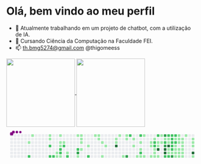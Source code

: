 # Olá, bem vindo ao meu perfil
- 🔭 Atualmente trabalhando em um projeto de chatbot, com a utilização de IA.
- 🌱 Cursando Ciência da Computação na Faculdade FEI.
- 📫 th.bmg5274@gmail.com @thigomeess 
<div>
  <a href="https://github.com/ThiagoBmg">
  <img height="180em"   align="center" src="https://github-readme-stats.vercel.app/api?username=ThiagoBmg&show_icons=true&theme=react&include_all_commits=true&count_private=true"/>
  <img height="180em"  align="center" src="https://github-readme-stats.vercel.app/api/top-langs/?username=ELLEN2121&layout=compact&langs_count=7&theme=react" />
<svg viewBox="-16 -32 880 192" width="880" height="192" xmlns="http://www.w3.org/2000/svg"><style>@keyframes c0{2.05%{fill:var(--c1)}2.07%,to{fill:var(--ce)}}@keyframes c1{72.15%{fill:var(--c2)}72.17%,to{fill:var(--ce)}}@keyframes c2{1.43%{fill:var(--c1)}1.45%,to{fill:var(--ce)}}@keyframes c3{3.7%{fill:var(--c1)}3.72%,to{fill:var(--ce)}}@keyframes c4{3.5%{fill:var(--c1)}3.52%,to{fill:var(--ce)}}@keyframes c5{70.3%{fill:var(--c2)}70.32%,to{fill:var(--ce)}}@keyframes c6{69.68%{fill:var(--c2)}69.7%,to{fill:var(--ce)}}@keyframes c7{69.47%{fill:var(--c2)}69.49%,to{fill:var(--ce)}}@keyframes c8{6.79%{fill:var(--c1)}6.81%,to{fill:var(--ce)}}@keyframes c9{6.59%{fill:var(--c1)}6.61%,to{fill:var(--ce)}}@keyframes ca{4.32%{fill:var(--c1)}4.34%,to{fill:var(--ce)}}@keyframes cb{4.73%{fill:var(--c1)}4.75%,to{fill:var(--ce)}}@keyframes cc{7.41%{fill:var(--c1)}7.43%,to{fill:var(--ce)}}@keyframes cd{67.83%{fill:var(--c2)}67.85%,to{fill:var(--ce)}}@keyframes ce{68.03%{fill:var(--c2)}68.05%,to{fill:var(--ce)}}@keyframes cf{6.38%{fill:var(--c1)}6.4%,to{fill:var(--ce)}}@keyframes cg{4.94%{fill:var(--c1)}4.96%,to{fill:var(--ce)}}@keyframes ch{67.41%{fill:var(--c2)}67.43%,to{fill:var(--ce)}}@keyframes ci{5.76%{fill:var(--c1)}5.78%,to{fill:var(--ce)}}@keyframes cj{68.65%{fill:var(--c2)}68.67%,to{fill:var(--ce)}}@keyframes ck{9.47%{fill:var(--c1)}9.49%,to{fill:var(--ce)}}@keyframes cl{66.38%{fill:var(--c2)}66.4%,to{fill:var(--ce)}}@keyframes cm{75.25%{fill:var(--c3)}75.27%,to{fill:var(--ce)}}@keyframes cn{42.05%{fill:var(--c1)}42.07%,to{fill:var(--ce)}}@keyframes co{9.27%{fill:var(--c1)}9.29%,to{fill:var(--ce)}}@keyframes cp{9.06%{fill:var(--c1)}9.08%,to{fill:var(--ce)}}@keyframes cq{8.86%{fill:var(--c1)}8.88%,to{fill:var(--ce)}}@keyframes cr{10.51%{fill:var(--c1)}10.53%,to{fill:var(--ce)}}@keyframes cs{11.12%{fill:var(--c1)}11.14%,to{fill:var(--ce)}}@keyframes ct{65.35%{fill:var(--c2)}65.37%,to{fill:var(--ce)}}@keyframes cu{13.39%{fill:var(--c1)}13.41%,to{fill:var(--ce)}}@keyframes cv{13.19%{fill:var(--c1)}13.21%,to{fill:var(--ce)}}@keyframes cw{12.98%{fill:var(--c1)}13%,to{fill:var(--ce)}}@keyframes cx{12.57%{fill:var(--c1)}12.59%,to{fill:var(--ce)}}@keyframes cy{40.2%{fill:var(--c1)}40.22%,to{fill:var(--ce)}}@keyframes cz{12.15%{fill:var(--c1)}12.17%,to{fill:var(--ce)}}@keyframes c10{14.84%{fill:var(--c1)}14.86%,to{fill:var(--ce)}}@keyframes c11{15.04%{fill:var(--c1)}15.06%,to{fill:var(--ce)}}@keyframes c12{92.77%{fill:var(--c4)}92.79%,to{fill:var(--ce)}}@keyframes c13{15.66%{fill:var(--c1)}15.68%,to{fill:var(--ce)}}@keyframes c14{38.96%{fill:var(--c1)}38.98%,to{fill:var(--ce)}}@keyframes c15{16.07%{fill:var(--c1)}16.09%,to{fill:var(--ce)}}@keyframes c16{16.28%{fill:var(--c1)}16.3%,to{fill:var(--ce)}}@keyframes c17{78.34%{fill:var(--c3)}78.36%,to{fill:var(--ce)}}@keyframes c18{60.4%{fill:var(--c2)}60.42%,to{fill:var(--ce)}}@keyframes c19{16.69%{fill:var(--c1)}16.71%,to{fill:var(--ce)}}@keyframes c1a{17.1%{fill:var(--c1)}17.12%,to{fill:var(--ce)}}@keyframes c1b{21.23%{fill:var(--c1)}21.25%,to{fill:var(--ce)}}@keyframes c1c{59.78%{fill:var(--c2)}59.8%,to{fill:var(--ce)}}@keyframes c1d{17.72%{fill:var(--c1)}17.74%,to{fill:var(--ce)}}@keyframes c1e{21.85%{fill:var(--c1)}21.87%,to{fill:var(--ce)}}@keyframes c1f{62.05%{fill:var(--c2)}62.07%,to{fill:var(--ce)}}@keyframes c1g{21.02%{fill:var(--c1)}21.04%,to{fill:var(--ce)}}@keyframes c1h{22.88%{fill:var(--c1)}22.9%,to{fill:var(--ce)}}@keyframes c1i{20.81%{fill:var(--c1)}20.83%,to{fill:var(--ce)}}@keyframes c1j{18.34%{fill:var(--c1)}18.36%,to{fill:var(--ce)}}@keyframes c1k{18.55%{fill:var(--c1)}18.57%,to{fill:var(--ce)}}@keyframes c1l{20.4%{fill:var(--c1)}20.42%,to{fill:var(--ce)}}@keyframes c1m{23.7%{fill:var(--c1)}23.72%,to{fill:var(--ce)}}@keyframes c1n{58.13%{fill:var(--c2)}58.15%,to{fill:var(--ce)}}@keyframes c1o{57.93%{fill:var(--c2)}57.95%,to{fill:var(--ce)}}@keyframes c1p{18.96%{fill:var(--c1)}18.98%,to{fill:var(--ce)}}@keyframes c1q{19.17%{fill:var(--c1)}19.19%,to{fill:var(--ce)}}@keyframes c1r{19.37%{fill:var(--c1)}19.39%,to{fill:var(--ce)}}@keyframes c1s{58.75%{fill:var(--c2)}58.77%,to{fill:var(--ce)}}@keyframes c1t{35.25%{fill:var(--c1)}35.27%,to{fill:var(--ce)}}@keyframes c1u{35.45%{fill:var(--c1)}35.47%,to{fill:var(--ce)}}@keyframes c1v{85.56%{fill:var(--c4)}85.58%,to{fill:var(--ce)}}@keyframes c1w{19.58%{fill:var(--c1)}19.6%,to{fill:var(--ce)}}@keyframes c1x{24.32%{fill:var(--c1)}24.34%,to{fill:var(--ce)}}@keyframes c1y{35.04%{fill:var(--c1)}35.06%,to{fill:var(--ce)}}@keyframes c1z{83.5%{fill:var(--c3)}83.52%,to{fill:var(--ce)}}@keyframes c20{48.65%{fill:var(--c1)}48.67%,to{fill:var(--ce)}}@keyframes c21{49.27%{fill:var(--c2)}49.29%,to{fill:var(--ce)}}@keyframes c22{82.46%{fill:var(--c3)}82.48%,to{fill:var(--ce)}}@keyframes c23{84.73%{fill:var(--c4)}84.75%,to{fill:var(--ce)}}@keyframes c24{84.94%{fill:var(--c4)}84.96%,to{fill:var(--ce)}}@keyframes c25{56.69%{fill:var(--c2)}56.71%,to{fill:var(--ce)}}@keyframes c26{54.42%{fill:var(--c2)}54.44%,to{fill:var(--ce)}}@keyframes c27{48.86%{fill:var(--c1)}48.88%,to{fill:var(--ce)}}@keyframes c28{49.06%{fill:var(--c1)}49.08%,to{fill:var(--ce)}}@keyframes c29{84.32%{fill:var(--c4)}84.34%,to{fill:var(--ce)}}@keyframes c2a{52.36%{fill:var(--c1)}52.38%,to{fill:var(--ce)}}@keyframes c2b{52.15%{fill:var(--c1)}52.17%,to{fill:var(--ce)}}@keyframes c2c{56.48%{fill:var(--c2)}56.5%,to{fill:var(--ce)}}@keyframes c2d{54.22%{fill:var(--c2)}54.24%,to{fill:var(--ce)}}@keyframes c2e{54.84%{fill:var(--c2)}54.86%,to{fill:var(--ce)}}@keyframes c2f{55.04%{fill:var(--c2)}55.06%,to{fill:var(--ce)}}@keyframes c2g{55.66%{fill:var(--c2)}55.68%,to{fill:var(--ce)}}@keyframes c2h{52.57%{fill:var(--c2)}52.59%,to{fill:var(--ce)}}@keyframes c2i{51.95%{fill:var(--c1)}51.97%,to{fill:var(--ce)}}@keyframes c2j{81.02%{fill:var(--c3)}81.04%,to{fill:var(--ce)}}@keyframes c2k{54.01%{fill:var(--c2)}54.03%,to{fill:var(--ce)}}@keyframes c2l{53.8%{fill:var(--c1)}53.82%,to{fill:var(--ce)}}@keyframes c2m{55.25%{fill:var(--c2)}55.27%,to{fill:var(--ce)}}@keyframes c2n{27.83%{fill:var(--c1)}27.85%,to{fill:var(--ce)}}@keyframes c2o{27.62%{fill:var(--c1)}27.64%,to{fill:var(--ce)}}@keyframes c2p{29.47%{fill:var(--c1)}29.49%,to{fill:var(--ce)}}@keyframes c2q{29.27%{fill:var(--c1)}29.29%,to{fill:var(--ce)}}@keyframes c2r{25.76%{fill:var(--c1)}25.78%,to{fill:var(--ce)}}@keyframes c2s{25.97%{fill:var(--c1)}25.99%,to{fill:var(--ce)}}@keyframes c2t{26.59%{fill:var(--c1)}26.61%,to{fill:var(--ce)}}@keyframes c2u{27.41%{fill:var(--c1)}27.43%,to{fill:var(--ce)}}@keyframes c2v{28.44%{fill:var(--c1)}28.46%,to{fill:var(--ce)}}@keyframes c2w{29.06%{fill:var(--c1)}29.08%,to{fill:var(--ce)}}@keyframes c2x{26.18%{fill:var(--c1)}26.2%,to{fill:var(--ce)}}@keyframes c2y{26.38%{fill:var(--c1)}26.4%,to{fill:var(--ce)}}@keyframes c2z{27%{fill:var(--c1)}27.02%,to{fill:var(--ce)}}@keyframes c30{27.21%{fill:var(--c1)}27.23%,to{fill:var(--ce)}}@keyframes c31{28.65%{fill:var(--c1)}28.67%,to{fill:var(--ce)}}@keyframes c32{28.86%{fill:var(--c1)}28.88%,to{fill:var(--ce)}}@keyframes c33{32.77%{fill:var(--c1)}32.79%,to{fill:var(--ce)}}@keyframes c34{32.15%{fill:var(--c1)}32.17%,to{fill:var(--ce)}}@keyframes c35{31.95%{fill:var(--c1)}31.97%,to{fill:var(--ce)}}@keyframes c36{31.74%{fill:var(--c1)}31.76%,to{fill:var(--ce)}}@keyframes c37{87.83%{fill:var(--c4)}87.85%,to{fill:var(--ce)}}@keyframes c38{30.71%{fill:var(--c1)}30.73%,to{fill:var(--ce)}}@keyframes u0{1.43%{transform:scale(0,1)}1.45%,2.05%{transform:scale(.01,1)}2.07%,3.5%{transform:scale(.03,1)}3.52%,3.7%{transform:scale(.04,1)}3.72%,4.32%{transform:scale(.05,1)}4.34%,4.73%{transform:scale(.07,1)}4.75%,4.94%{transform:scale(.08,1)}4.96%,5.76%{transform:scale(.09,1)}5.78%,6.38%{transform:scale(.11,1)}6.4%,6.59%{transform:scale(.12,1)}6.61%,6.79%{transform:scale(.13,1)}6.81%,7.41%{transform:scale(.15,1)}7.43%,8.86%{transform:scale(.16,1)}8.88%,9.06%{transform:scale(.17,1)}9.08%,9.27%{transform:scale(.19,1)}9.29%,9.47%{transform:scale(.2,1)}10.51%,9.49%{transform:scale(.21,1)}10.53%,11.12%{transform:scale(.23,1)}11.14%,12.15%{transform:scale(.24,1)}12.17%,12.57%{transform:scale(.25,1)}12.59%,12.98%{transform:scale(.27,1)}13%,13.19%{transform:scale(.28,1)}13.21%,13.39%{transform:scale(.29,1)}13.41%,14.84%{transform:scale(.31,1)}14.86%,15.04%{transform:scale(.32,1)}15.06%,15.66%{transform:scale(.33,1)}15.68%,16.07%{transform:scale(.35,1)}16.09%,16.28%{transform:scale(.36,1)}16.3%,16.69%{transform:scale(.37,1)}16.71%,17.1%{transform:scale(.39,1)}17.12%,17.72%{transform:scale(.4,1)}17.74%,18.34%{transform:scale(.41,1)}18.36%,18.55%{transform:scale(.43,1)}18.57%,18.96%{transform:scale(.44,1)}18.98%,19.17%{transform:scale(.45,1)}19.19%,19.37%{transform:scale(.47,1)}19.39%,19.58%{transform:scale(.48,1)}19.6%,20.4%{transform:scale(.49,1)}20.42%,20.81%{transform:scale(.51,1)}20.83%,21.02%{transform:scale(.52,1)}21.04%,21.23%{transform:scale(.53,1)}21.25%,21.85%{transform:scale(.55,1)}21.87%,22.88%{transform:scale(.56,1)}22.9%,23.7%{transform:scale(.57,1)}23.72%,24.32%{transform:scale(.59,1)}24.34%,25.76%{transform:scale(.6,1)}25.78%,25.97%{transform:scale(.61,1)}25.99%,26.18%{transform:scale(.63,1)}26.2%,26.38%{transform:scale(.64,1)}26.4%,26.59%{transform:scale(.65,1)}26.61%,27%{transform:scale(.67,1)}27.02%,27.21%{transform:scale(.68,1)}27.23%,27.41%{transform:scale(.69,1)}27.43%,27.62%{transform:scale(.71,1)}27.64%,27.83%{transform:scale(.72,1)}27.85%,28.44%{transform:scale(.73,1)}28.46%,28.65%{transform:scale(.75,1)}28.67%,28.86%{transform:scale(.76,1)}28.88%,29.06%{transform:scale(.77,1)}29.08%,29.27%{transform:scale(.79,1)}29.29%,29.47%{transform:scale(.8,1)}29.49%,30.71%{transform:scale(.81,1)}30.73%,31.74%{transform:scale(.83,1)}31.76%,31.95%{transform:scale(.84,1)}31.97%,32.15%{transform:scale(.85,1)}32.17%,32.77%{transform:scale(.87,1)}32.79%,35.04%{transform:scale(.88,1)}35.06%,35.25%{transform:scale(.89,1)}35.27%,35.45%{transform:scale(.91,1)}35.47%,38.96%{transform:scale(.92,1)}38.98%,40.2%{transform:scale(.93,1)}40.22%,42.05%{transform:scale(.95,1)}42.07%,48.65%{transform:scale(.96,1)}48.67%,48.86%{transform:scale(.97,1)}48.88%,49.06%{transform:scale(.99,1)}49.08%,to{transform:scale(1,1)}}@keyframes u1{49.27%{transform:scale(0,1)}49.29%,to{transform:scale(1,1)}}@keyframes u2{51.95%{transform:scale(0,1)}51.97%,52.15%{transform:scale(.33,1)}52.17%,52.36%{transform:scale(.67,1)}52.38%,to{transform:scale(1,1)}}@keyframes u3{52.57%{transform:scale(0,1)}52.59%,to{transform:scale(1,1)}}@keyframes u4{53.8%{transform:scale(0,1)}53.82%,to{transform:scale(1,1)}}@keyframes u5{54.01%{transform:scale(0,1)}54.03%,54.22%{transform:scale(.04,1)}54.24%,54.42%{transform:scale(.08,1)}54.44%,54.84%{transform:scale(.12,1)}54.86%,55.04%{transform:scale(.16,1)}55.06%,55.25%{transform:scale(.2,1)}55.27%,55.66%{transform:scale(.24,1)}55.68%,56.48%{transform:scale(.28,1)}56.5%,56.69%{transform:scale(.32,1)}56.71%,57.93%{transform:scale(.36,1)}57.95%,58.13%{transform:scale(.4,1)}58.15%,58.75%{transform:scale(.44,1)}58.77%,59.78%{transform:scale(.48,1)}59.8%,60.4%{transform:scale(.52,1)}60.42%,62.05%{transform:scale(.56,1)}62.07%,65.35%{transform:scale(.6,1)}65.37%,66.38%{transform:scale(.64,1)}66.4%,67.41%{transform:scale(.68,1)}67.43%,67.83%{transform:scale(.72,1)}67.85%,68.03%{transform:scale(.76,1)}68.05%,68.65%{transform:scale(.8,1)}68.67%,69.47%{transform:scale(.84,1)}69.49%,69.68%{transform:scale(.88,1)}69.7%,70.3%{transform:scale(.92,1)}70.32%,72.15%{transform:scale(.96,1)}72.17%,to{transform:scale(1,1)}}@keyframes u6{75.25%{transform:scale(0,1)}75.27%,78.34%{transform:scale(.2,1)}78.36%,81.02%{transform:scale(.4,1)}81.04%,82.46%{transform:scale(.6,1)}82.48%,83.5%{transform:scale(.8,1)}83.52%,to{transform:scale(1,1)}}@keyframes u7{84.32%{transform:scale(0,1)}84.34%,84.73%{transform:scale(.17,1)}84.75%,84.94%{transform:scale(.33,1)}84.96%,85.56%{transform:scale(.5,1)}85.58%,87.83%{transform:scale(.67,1)}87.85%,92.77%{transform:scale(.83,1)}92.79%,to{transform:scale(1,1)}}@keyframes s0{0%,99.79%{transform:translate(0,-16px)}.21%{transform:translate(0,0)}1.44%{transform:translate(96px,0)}1.65%{transform:translate(96px,16px)}1.86%{transform:translate(80px,16px)}2.06%{transform:translate(80px,32px)}3.3%{transform:translate(176px,32px)}3.71%{transform:translate(176px,0)}4.33%{transform:translate(224px,0)}4.74%,7.63%{transform:translate(224px,32px)}5.15%{transform:translate(256px,32px)}5.77%,68.45%{transform:translate(256px,80px)}5.98%{transform:translate(240px,80px)}6.19%{transform:translate(240px,96px)}6.6%{transform:translate(208px,96px)}7.22%{transform:translate(208px,48px)}67.63%,7.42%{transform:translate(224px,48px)}8.87%{transform:translate(320px,32px)}9.28%{transform:translate(320px,0)}9.48%{transform:translate(304px,0)}9.69%{transform:translate(304px,16px)}43.71%,9.9%{transform:translate(320px,16px)}10.52%{transform:translate(320px,64px)}10.93%{transform:translate(352px,64px)}11.13%{transform:translate(352px,48px)}12.16%{transform:translate(432px,48px)}12.37%{transform:translate(432px,32px)}12.58%{transform:translate(416px,32px)}12.78%{transform:translate(416px,16px)}12.99%{transform:translate(400px,16px)}13.2%{transform:translate(400px,0)}13.4%{transform:translate(384px,0)}13.61%{transform:translate(384px,16px)}14.85%{transform:translate(480px,16px)}15.05%{transform:translate(480px,32px)}15.26%{transform:translate(496px,32px)}15.67%{transform:translate(496px,0)}16.08%{transform:translate(528px,0)}16.29%{transform:translate(528px,16px)}16.7%{transform:translate(560px,16px)}17.11%{transform:translate(560px,48px)}17.53%{transform:translate(592px,48px)}17.73%{transform:translate(592px,32px)}18.35%{transform:translate(640px,32px)}18.76%{transform:translate(640px,64px)}18.97%,36.7%{transform:translate(656px,64px)}19.38%{transform:translate(656px,96px)}19.59%{transform:translate(672px,96px)}19.79%,85.77%{transform:translate(672px,80px)}20.21%{transform:translate(640px,80px)}20.41%{transform:translate(640px,96px)}21.24%{transform:translate(576px,96px)}21.65%{transform:translate(576px,64px)}22.06%{transform:translate(608px,64px)}22.89%{transform:translate(608px,0)}23.51%{transform:translate(656px,0)}23.71%{transform:translate(656px,16px)}24.12%{transform:translate(688px,16px)}24.54%,34.43%{transform:translate(688px,-16px)}25.57%{transform:translate(768px,-16px)}25.98%,53.61%{transform:translate(768px,16px)}26.19%{transform:translate(784px,16px)}26.39%{transform:translate(784px,32px)}26.6%{transform:translate(768px,32px)}26.8%,28.04%,53.2%{transform:translate(768px,48px)}27.01%{transform:translate(784px,48px)}27.22%{transform:translate(784px,64px)}27.63%,52.78%{transform:translate(752px,64px)}27.84%,52.99%,55.46%{transform:translate(752px,48px)}28.45%{transform:translate(768px,80px)}28.66%{transform:translate(784px,80px)}28.87%{transform:translate(784px,96px)}29.28%{transform:translate(752px,96px)}29.48%,51.75%{transform:translate(752px,80px)}30.31%{transform:translate(816px,80px)}30.52%{transform:translate(816px,96px)}30.93%{transform:translate(848px,96px)}31.55%{transform:translate(848px,48px)}31.75%,88.25%{transform:translate(832px,48px)}32.37%{transform:translate(832px,0)}32.78%{transform:translate(800px,0)}32.99%{transform:translate(800px,-16px)}35.05%,49.48%,82.89%{transform:translate(688px,32px)}35.26%,58.35%{transform:translate(672px,32px)}35.46%{transform:translate(672px,48px)}35.67%,57.53%,82.68%{transform:translate(688px,48px)}36.08%,85.15%{transform:translate(688px,80px)}36.49%{transform:translate(656px,80px)}38.56%{transform:translate(512px,64px)}38.97%{transform:translate(512px,96px)}40.21%{transform:translate(416px,96px)}40.41%{transform:translate(416px,80px)}41.65%{transform:translate(320px,80px)}41.86%{transform:translate(320px,96px)}42.06%,75.05%{transform:translate(304px,96px)}42.27%{transform:translate(304px,112px)}42.47%{transform:translate(320px,112px)}48.87%,54.64%{transform:translate(720px,16px)}49.07%{transform:translate(720px,32px)}50.52%{transform:translate(688px,112px)}51.34%{transform:translate(752px,112px)}52.16%{transform:translate(720px,80px)}52.37%,56.08%{transform:translate(720px,64px)}53.81%{transform:translate(752px,16px)}54.02%{transform:translate(752px,0)}54.43%,83.71%{transform:translate(720px,0)}54.85%{transform:translate(736px,16px)}55.05%,81.86%{transform:translate(736px,32px)}55.26%{transform:translate(752px,32px)}55.67%{transform:translate(736px,48px)}55.88%{transform:translate(736px,64px)}56.49%{transform:translate(720px,96px)}56.91%{transform:translate(688px,96px)}57.94%{transform:translate(656px,48px)}58.14%{transform:translate(656px,32px)}58.76%{transform:translate(672px,0)}60.41%{transform:translate(544px,0)}60.62%{transform:translate(544px,16px)}61.24%{transform:translate(592px,16px)}62.06%{transform:translate(592px,80px)}65.15%{transform:translate(352px,80px)}65.36%{transform:translate(352px,96px)}65.57%{transform:translate(336px,96px)}65.98%{transform:translate(336px,64px)}66.39%{transform:translate(304px,64px)}66.6%{transform:translate(304px,48px)}68.04%{transform:translate(224px,80px)}68.66%{transform:translate(256px,96px)}69.69%{transform:translate(176px,96px)}70.31%{transform:translate(176px,48px)}71.55%{transform:translate(80px,48px)}72.16%{transform:translate(80px,96px)}75.26%{transform:translate(304px,80px)}78.14%{transform:translate(528px,80px)}78.35%{transform:translate(528px,96px)}81.03%{transform:translate(736px,96px)}82.27%,83.09%{transform:translate(704px,32px)}82.47%,84.54%{transform:translate(704px,48px)}83.51%{transform:translate(704px,0)}84.33%{transform:translate(720px,48px)}84.95%{transform:translate(704px,80px)}85.36%{transform:translate(688px,64px)}85.57%{transform:translate(672px,64px)}87.84%{transform:translate(832px,80px)}98.14%{transform:translate(64px,48px)}98.76%{transform:translate(64px,0)}98.97%{transform:translate(48px,0)}99.18%{transform:translate(48px,-16px)}}@keyframes s1{0%,99.79%{transform:translate(16px,-16px)}.21%{transform:translate(0,-16px)}.41%{transform:translate(0,0)}1.65%{transform:translate(96px,0)}1.86%{transform:translate(96px,16px)}2.06%{transform:translate(80px,16px)}2.27%{transform:translate(80px,32px)}3.51%{transform:translate(176px,32px)}3.92%{transform:translate(176px,0)}4.54%{transform:translate(224px,0)}4.95%,7.84%{transform:translate(224px,32px)}5.36%{transform:translate(256px,32px)}5.98%,68.66%{transform:translate(256px,80px)}6.19%{transform:translate(240px,80px)}6.39%{transform:translate(240px,96px)}6.8%{transform:translate(208px,96px)}7.42%{transform:translate(208px,48px)}67.84%,7.63%{transform:translate(224px,48px)}9.07%{transform:translate(320px,32px)}9.48%{transform:translate(320px,0)}9.69%{transform:translate(304px,0)}9.9%{transform:translate(304px,16px)}10.1%,43.92%{transform:translate(320px,16px)}10.72%{transform:translate(320px,64px)}11.13%{transform:translate(352px,64px)}11.34%{transform:translate(352px,48px)}12.37%{transform:translate(432px,48px)}12.58%{transform:translate(432px,32px)}12.78%{transform:translate(416px,32px)}12.99%{transform:translate(416px,16px)}13.2%{transform:translate(400px,16px)}13.4%{transform:translate(400px,0)}13.61%{transform:translate(384px,0)}13.81%{transform:translate(384px,16px)}15.05%{transform:translate(480px,16px)}15.26%{transform:translate(480px,32px)}15.46%{transform:translate(496px,32px)}15.88%{transform:translate(496px,0)}16.29%{transform:translate(528px,0)}16.49%{transform:translate(528px,16px)}16.91%{transform:translate(560px,16px)}17.32%{transform:translate(560px,48px)}17.73%{transform:translate(592px,48px)}17.94%{transform:translate(592px,32px)}18.56%{transform:translate(640px,32px)}18.97%{transform:translate(640px,64px)}19.18%,36.91%{transform:translate(656px,64px)}19.59%{transform:translate(656px,96px)}19.79%{transform:translate(672px,96px)}20%,85.98%{transform:translate(672px,80px)}20.41%{transform:translate(640px,80px)}20.62%{transform:translate(640px,96px)}21.44%{transform:translate(576px,96px)}21.86%{transform:translate(576px,64px)}22.27%{transform:translate(608px,64px)}23.09%{transform:translate(608px,0)}23.71%{transform:translate(656px,0)}23.92%{transform:translate(656px,16px)}24.33%{transform:translate(688px,16px)}24.74%,34.64%{transform:translate(688px,-16px)}25.77%{transform:translate(768px,-16px)}26.19%,53.81%{transform:translate(768px,16px)}26.39%{transform:translate(784px,16px)}26.6%{transform:translate(784px,32px)}26.8%{transform:translate(768px,32px)}27.01%,28.25%,53.4%{transform:translate(768px,48px)}27.22%{transform:translate(784px,48px)}27.42%{transform:translate(784px,64px)}27.84%,52.99%{transform:translate(752px,64px)}28.04%,53.2%,55.67%{transform:translate(752px,48px)}28.66%{transform:translate(768px,80px)}28.87%{transform:translate(784px,80px)}29.07%{transform:translate(784px,96px)}29.48%{transform:translate(752px,96px)}29.69%,51.96%{transform:translate(752px,80px)}30.52%{transform:translate(816px,80px)}30.72%{transform:translate(816px,96px)}31.13%{transform:translate(848px,96px)}31.75%{transform:translate(848px,48px)}31.96%,88.45%{transform:translate(832px,48px)}32.58%{transform:translate(832px,0)}32.99%{transform:translate(800px,0)}33.2%{transform:translate(800px,-16px)}35.26%,49.69%,83.09%{transform:translate(688px,32px)}35.46%,58.56%{transform:translate(672px,32px)}35.67%{transform:translate(672px,48px)}35.88%,57.73%,82.89%{transform:translate(688px,48px)}36.29%,85.36%{transform:translate(688px,80px)}36.7%{transform:translate(656px,80px)}38.76%{transform:translate(512px,64px)}39.18%{transform:translate(512px,96px)}40.41%{transform:translate(416px,96px)}40.62%{transform:translate(416px,80px)}41.86%{transform:translate(320px,80px)}42.06%{transform:translate(320px,96px)}42.27%,75.26%{transform:translate(304px,96px)}42.47%{transform:translate(304px,112px)}42.68%{transform:translate(320px,112px)}49.07%,54.85%{transform:translate(720px,16px)}49.28%{transform:translate(720px,32px)}50.72%{transform:translate(688px,112px)}51.55%{transform:translate(752px,112px)}52.37%{transform:translate(720px,80px)}52.58%,56.29%{transform:translate(720px,64px)}54.02%{transform:translate(752px,16px)}54.23%{transform:translate(752px,0)}54.64%,83.92%{transform:translate(720px,0)}55.05%{transform:translate(736px,16px)}55.26%,82.06%{transform:translate(736px,32px)}55.46%{transform:translate(752px,32px)}55.88%{transform:translate(736px,48px)}56.08%{transform:translate(736px,64px)}56.7%{transform:translate(720px,96px)}57.11%{transform:translate(688px,96px)}58.14%{transform:translate(656px,48px)}58.35%{transform:translate(656px,32px)}58.97%{transform:translate(672px,0)}60.62%{transform:translate(544px,0)}60.82%{transform:translate(544px,16px)}61.44%{transform:translate(592px,16px)}62.27%{transform:translate(592px,80px)}65.36%{transform:translate(352px,80px)}65.57%{transform:translate(352px,96px)}65.77%{transform:translate(336px,96px)}66.19%{transform:translate(336px,64px)}66.6%{transform:translate(304px,64px)}66.8%{transform:translate(304px,48px)}68.25%{transform:translate(224px,80px)}68.87%{transform:translate(256px,96px)}69.9%{transform:translate(176px,96px)}70.52%{transform:translate(176px,48px)}71.75%{transform:translate(80px,48px)}72.37%{transform:translate(80px,96px)}75.46%{transform:translate(304px,80px)}78.35%{transform:translate(528px,80px)}78.56%{transform:translate(528px,96px)}81.24%{transform:translate(736px,96px)}82.47%,83.3%{transform:translate(704px,32px)}82.68%,84.74%{transform:translate(704px,48px)}83.71%{transform:translate(704px,0)}84.54%{transform:translate(720px,48px)}85.15%{transform:translate(704px,80px)}85.57%{transform:translate(688px,64px)}85.77%{transform:translate(672px,64px)}88.04%{transform:translate(832px,80px)}98.35%{transform:translate(64px,48px)}98.97%{transform:translate(64px,0)}99.18%{transform:translate(48px,0)}99.38%{transform:translate(48px,-16px)}}@keyframes s2{0%,99.79%{transform:translate(32px,-16px)}.41%{transform:translate(0,-16px)}.62%{transform:translate(0,0)}1.86%{transform:translate(96px,0)}2.06%{transform:translate(96px,16px)}2.27%{transform:translate(80px,16px)}2.47%{transform:translate(80px,32px)}3.71%{transform:translate(176px,32px)}4.12%{transform:translate(176px,0)}4.74%{transform:translate(224px,0)}5.15%,8.04%{transform:translate(224px,32px)}5.57%{transform:translate(256px,32px)}6.19%,68.87%{transform:translate(256px,80px)}6.39%{transform:translate(240px,80px)}6.6%{transform:translate(240px,96px)}7.01%{transform:translate(208px,96px)}7.63%{transform:translate(208px,48px)}68.04%,7.84%{transform:translate(224px,48px)}9.28%{transform:translate(320px,32px)}9.69%{transform:translate(320px,0)}9.9%{transform:translate(304px,0)}10.1%{transform:translate(304px,16px)}10.31%,44.12%{transform:translate(320px,16px)}10.93%{transform:translate(320px,64px)}11.34%{transform:translate(352px,64px)}11.55%{transform:translate(352px,48px)}12.58%{transform:translate(432px,48px)}12.78%{transform:translate(432px,32px)}12.99%{transform:translate(416px,32px)}13.2%{transform:translate(416px,16px)}13.4%{transform:translate(400px,16px)}13.61%{transform:translate(400px,0)}13.81%{transform:translate(384px,0)}14.02%{transform:translate(384px,16px)}15.26%{transform:translate(480px,16px)}15.46%{transform:translate(480px,32px)}15.67%{transform:translate(496px,32px)}16.08%{transform:translate(496px,0)}16.49%{transform:translate(528px,0)}16.7%{transform:translate(528px,16px)}17.11%{transform:translate(560px,16px)}17.53%{transform:translate(560px,48px)}17.94%{transform:translate(592px,48px)}18.14%{transform:translate(592px,32px)}18.76%{transform:translate(640px,32px)}19.18%{transform:translate(640px,64px)}19.38%,37.11%{transform:translate(656px,64px)}19.79%{transform:translate(656px,96px)}20%{transform:translate(672px,96px)}20.21%,86.19%{transform:translate(672px,80px)}20.62%{transform:translate(640px,80px)}20.82%{transform:translate(640px,96px)}21.65%{transform:translate(576px,96px)}22.06%{transform:translate(576px,64px)}22.47%{transform:translate(608px,64px)}23.3%{transform:translate(608px,0)}23.92%{transform:translate(656px,0)}24.12%{transform:translate(656px,16px)}24.54%{transform:translate(688px,16px)}24.95%,34.85%{transform:translate(688px,-16px)}25.98%{transform:translate(768px,-16px)}26.39%,54.02%{transform:translate(768px,16px)}26.6%{transform:translate(784px,16px)}26.8%{transform:translate(784px,32px)}27.01%{transform:translate(768px,32px)}27.22%,28.45%,53.61%{transform:translate(768px,48px)}27.42%{transform:translate(784px,48px)}27.63%{transform:translate(784px,64px)}28.04%,53.2%{transform:translate(752px,64px)}28.25%,53.4%,55.88%{transform:translate(752px,48px)}28.87%{transform:translate(768px,80px)}29.07%{transform:translate(784px,80px)}29.28%{transform:translate(784px,96px)}29.69%{transform:translate(752px,96px)}29.9%,52.16%{transform:translate(752px,80px)}30.72%{transform:translate(816px,80px)}30.93%{transform:translate(816px,96px)}31.34%{transform:translate(848px,96px)}31.96%{transform:translate(848px,48px)}32.16%,88.66%{transform:translate(832px,48px)}32.78%{transform:translate(832px,0)}33.2%{transform:translate(800px,0)}33.4%{transform:translate(800px,-16px)}35.46%,49.9%,83.3%{transform:translate(688px,32px)}35.67%,58.76%{transform:translate(672px,32px)}35.88%{transform:translate(672px,48px)}36.08%,57.94%,83.09%{transform:translate(688px,48px)}36.49%,85.57%{transform:translate(688px,80px)}36.91%{transform:translate(656px,80px)}38.97%{transform:translate(512px,64px)}39.38%{transform:translate(512px,96px)}40.62%{transform:translate(416px,96px)}40.82%{transform:translate(416px,80px)}42.06%{transform:translate(320px,80px)}42.27%{transform:translate(320px,96px)}42.47%,75.46%{transform:translate(304px,96px)}42.68%{transform:translate(304px,112px)}42.89%{transform:translate(320px,112px)}49.28%,55.05%{transform:translate(720px,16px)}49.48%{transform:translate(720px,32px)}50.93%{transform:translate(688px,112px)}51.75%{transform:translate(752px,112px)}52.58%{transform:translate(720px,80px)}52.78%,56.49%{transform:translate(720px,64px)}54.23%{transform:translate(752px,16px)}54.43%{transform:translate(752px,0)}54.85%,84.12%{transform:translate(720px,0)}55.26%{transform:translate(736px,16px)}55.46%,82.27%{transform:translate(736px,32px)}55.67%{transform:translate(752px,32px)}56.08%{transform:translate(736px,48px)}56.29%{transform:translate(736px,64px)}56.91%{transform:translate(720px,96px)}57.32%{transform:translate(688px,96px)}58.35%{transform:translate(656px,48px)}58.56%{transform:translate(656px,32px)}59.18%{transform:translate(672px,0)}60.82%{transform:translate(544px,0)}61.03%{transform:translate(544px,16px)}61.65%{transform:translate(592px,16px)}62.47%{transform:translate(592px,80px)}65.57%{transform:translate(352px,80px)}65.77%{transform:translate(352px,96px)}65.98%{transform:translate(336px,96px)}66.39%{transform:translate(336px,64px)}66.8%{transform:translate(304px,64px)}67.01%{transform:translate(304px,48px)}68.45%{transform:translate(224px,80px)}69.07%{transform:translate(256px,96px)}70.1%{transform:translate(176px,96px)}70.72%{transform:translate(176px,48px)}71.96%{transform:translate(80px,48px)}72.58%{transform:translate(80px,96px)}75.67%{transform:translate(304px,80px)}78.56%{transform:translate(528px,80px)}78.76%{transform:translate(528px,96px)}81.44%{transform:translate(736px,96px)}82.68%,83.51%{transform:translate(704px,32px)}82.89%,84.95%{transform:translate(704px,48px)}83.92%{transform:translate(704px,0)}84.74%{transform:translate(720px,48px)}85.36%{transform:translate(704px,80px)}85.77%{transform:translate(688px,64px)}85.98%{transform:translate(672px,64px)}88.25%{transform:translate(832px,80px)}98.56%{transform:translate(64px,48px)}99.18%{transform:translate(64px,0)}99.38%{transform:translate(48px,0)}99.59%{transform:translate(48px,-16px)}}@keyframes s3{0%,99.79%{transform:translate(48px,-16px)}.62%{transform:translate(0,-16px)}.82%{transform:translate(0,0)}2.06%{transform:translate(96px,0)}2.27%{transform:translate(96px,16px)}2.47%{transform:translate(80px,16px)}2.68%{transform:translate(80px,32px)}3.92%{transform:translate(176px,32px)}4.33%{transform:translate(176px,0)}4.95%{transform:translate(224px,0)}5.36%,8.25%{transform:translate(224px,32px)}5.77%{transform:translate(256px,32px)}6.39%,69.07%{transform:translate(256px,80px)}6.6%{transform:translate(240px,80px)}6.8%{transform:translate(240px,96px)}7.22%{transform:translate(208px,96px)}7.84%{transform:translate(208px,48px)}68.25%,8.04%{transform:translate(224px,48px)}9.48%{transform:translate(320px,32px)}9.9%{transform:translate(320px,0)}10.1%{transform:translate(304px,0)}10.31%{transform:translate(304px,16px)}10.52%,44.33%{transform:translate(320px,16px)}11.13%{transform:translate(320px,64px)}11.55%{transform:translate(352px,64px)}11.75%{transform:translate(352px,48px)}12.78%{transform:translate(432px,48px)}12.99%{transform:translate(432px,32px)}13.2%{transform:translate(416px,32px)}13.4%{transform:translate(416px,16px)}13.61%{transform:translate(400px,16px)}13.81%{transform:translate(400px,0)}14.02%{transform:translate(384px,0)}14.23%{transform:translate(384px,16px)}15.46%{transform:translate(480px,16px)}15.67%{transform:translate(480px,32px)}15.88%{transform:translate(496px,32px)}16.29%{transform:translate(496px,0)}16.7%{transform:translate(528px,0)}16.91%{transform:translate(528px,16px)}17.32%{transform:translate(560px,16px)}17.73%{transform:translate(560px,48px)}18.14%{transform:translate(592px,48px)}18.35%{transform:translate(592px,32px)}18.97%{transform:translate(640px,32px)}19.38%{transform:translate(640px,64px)}19.59%,37.32%{transform:translate(656px,64px)}20%{transform:translate(656px,96px)}20.21%{transform:translate(672px,96px)}20.41%,86.39%{transform:translate(672px,80px)}20.82%{transform:translate(640px,80px)}21.03%{transform:translate(640px,96px)}21.86%{transform:translate(576px,96px)}22.27%{transform:translate(576px,64px)}22.68%{transform:translate(608px,64px)}23.51%{transform:translate(608px,0)}24.12%{transform:translate(656px,0)}24.33%{transform:translate(656px,16px)}24.74%{transform:translate(688px,16px)}25.15%,35.05%{transform:translate(688px,-16px)}26.19%{transform:translate(768px,-16px)}26.6%,54.23%{transform:translate(768px,16px)}26.8%{transform:translate(784px,16px)}27.01%{transform:translate(784px,32px)}27.22%{transform:translate(768px,32px)}27.42%,28.66%,53.81%{transform:translate(768px,48px)}27.63%{transform:translate(784px,48px)}27.84%{transform:translate(784px,64px)}28.25%,53.4%{transform:translate(752px,64px)}28.45%,53.61%,56.08%{transform:translate(752px,48px)}29.07%{transform:translate(768px,80px)}29.28%{transform:translate(784px,80px)}29.48%{transform:translate(784px,96px)}29.9%{transform:translate(752px,96px)}30.1%,52.37%{transform:translate(752px,80px)}30.93%{transform:translate(816px,80px)}31.13%{transform:translate(816px,96px)}31.55%{transform:translate(848px,96px)}32.16%{transform:translate(848px,48px)}32.37%,88.87%{transform:translate(832px,48px)}32.99%{transform:translate(832px,0)}33.4%{transform:translate(800px,0)}33.61%{transform:translate(800px,-16px)}35.67%,50.1%,83.51%{transform:translate(688px,32px)}35.88%,58.97%{transform:translate(672px,32px)}36.08%{transform:translate(672px,48px)}36.29%,58.14%,83.3%{transform:translate(688px,48px)}36.7%,85.77%{transform:translate(688px,80px)}37.11%{transform:translate(656px,80px)}39.18%{transform:translate(512px,64px)}39.59%{transform:translate(512px,96px)}40.82%{transform:translate(416px,96px)}41.03%{transform:translate(416px,80px)}42.27%{transform:translate(320px,80px)}42.47%{transform:translate(320px,96px)}42.68%,75.67%{transform:translate(304px,96px)}42.89%{transform:translate(304px,112px)}43.09%{transform:translate(320px,112px)}49.48%,55.26%{transform:translate(720px,16px)}49.69%{transform:translate(720px,32px)}51.13%{transform:translate(688px,112px)}51.96%{transform:translate(752px,112px)}52.78%{transform:translate(720px,80px)}52.99%,56.7%{transform:translate(720px,64px)}54.43%{transform:translate(752px,16px)}54.64%{transform:translate(752px,0)}55.05%,84.33%{transform:translate(720px,0)}55.46%{transform:translate(736px,16px)}55.67%,82.47%{transform:translate(736px,32px)}55.88%{transform:translate(752px,32px)}56.29%{transform:translate(736px,48px)}56.49%{transform:translate(736px,64px)}57.11%{transform:translate(720px,96px)}57.53%{transform:translate(688px,96px)}58.56%{transform:translate(656px,48px)}58.76%{transform:translate(656px,32px)}59.38%{transform:translate(672px,0)}61.03%{transform:translate(544px,0)}61.24%{transform:translate(544px,16px)}61.86%{transform:translate(592px,16px)}62.68%{transform:translate(592px,80px)}65.77%{transform:translate(352px,80px)}65.98%{transform:translate(352px,96px)}66.19%{transform:translate(336px,96px)}66.6%{transform:translate(336px,64px)}67.01%{transform:translate(304px,64px)}67.22%{transform:translate(304px,48px)}68.66%{transform:translate(224px,80px)}69.28%{transform:translate(256px,96px)}70.31%{transform:translate(176px,96px)}70.93%{transform:translate(176px,48px)}72.16%{transform:translate(80px,48px)}72.78%{transform:translate(80px,96px)}75.88%{transform:translate(304px,80px)}78.76%{transform:translate(528px,80px)}78.97%{transform:translate(528px,96px)}81.65%{transform:translate(736px,96px)}82.89%,83.71%{transform:translate(704px,32px)}83.09%,85.15%{transform:translate(704px,48px)}84.12%{transform:translate(704px,0)}84.95%{transform:translate(720px,48px)}85.57%{transform:translate(704px,80px)}85.98%{transform:translate(688px,64px)}86.19%{transform:translate(672px,64px)}88.45%{transform:translate(832px,80px)}98.76%{transform:translate(64px,48px)}99.38%{transform:translate(64px,0)}99.59%{transform:translate(48px,0)}}:root{--cb:#1b1f230a;--cs:purple;--ce:#ebedf0;--c0:#ebedf0;--c1:#9be9a8;--c2:#40c463;--c3:#30a14e;--c4:#216e39}@media (prefers-color-scheme:dark){:root{--cb:#1b1f230a;--cs:purple;--ce:#161b22;--c1:#01311f;--c2:#034525;--c3:#0f6d31;--c4:#00c647}}.c{shape-rendering:geometricPrecision;rx:2;ry:2;fill:var(--ce);stroke-width:1px;stroke:var(--cb);animation:none 48500ms linear infinite}.c.c0{fill:var(--c1);animation-name:c0}.c.c1{fill:var(--c2);animation-name:c1}.c.c2,.c.c3,.c.c4{fill:var(--c1);animation-name:c2}.c.c3,.c.c4{animation-name:c3}.c.c4{animation-name:c4}.c.c5,.c.c6,.c.c7{fill:var(--c2);animation-name:c5}.c.c6,.c.c7{animation-name:c6}.c.c7{animation-name:c7}.c.c8,.c.c9{fill:var(--c1);animation-name:c8}.c.c9{animation-name:c9}.c.ca,.c.cb,.c.cc{fill:var(--c1);animation-name:ca}.c.cb,.c.cc{animation-name:cb}.c.cc{animation-name:cc}.c.cd,.c.ce{fill:var(--c2);animation-name:cd}.c.ce{animation-name:ce}.c.cf,.c.cg{fill:var(--c1);animation-name:cf}.c.cg{animation-name:cg}.c.ch{fill:var(--c2);animation-name:ch}.c.ci{fill:var(--c1);animation-name:ci}.c.cj{fill:var(--c2);animation-name:cj}.c.ck{fill:var(--c1);animation-name:ck}.c.cl{fill:var(--c2);animation-name:cl}.c.cm{fill:var(--c3);animation-name:cm}.c.cn,.c.co,.c.cp{fill:var(--c1);animation-name:cn}.c.co,.c.cp{animation-name:co}.c.cp{animation-name:cp}.c.cq,.c.cr,.c.cs{fill:var(--c1);animation-name:cq}.c.cr,.c.cs{animation-name:cr}.c.cs{animation-name:cs}.c.ct{fill:var(--c2);animation-name:ct}.c.cu,.c.cv{fill:var(--c1);animation-name:cu}.c.cv{animation-name:cv}.c.cw,.c.cx,.c.cy{fill:var(--c1);animation-name:cw}.c.cx,.c.cy{animation-name:cx}.c.cy{animation-name:cy}.c.c10,.c.c11,.c.cz{fill:var(--c1);animation-name:cz}.c.c10,.c.c11{animation-name:c10}.c.c11{animation-name:c11}.c.c12{fill:var(--c4);animation-name:c12}.c.c13{fill:var(--c1);animation-name:c13}.c.c14,.c.c15,.c.c16{fill:var(--c1);animation-name:c14}.c.c15,.c.c16{animation-name:c15}.c.c16{animation-name:c16}.c.c17{fill:var(--c3);animation-name:c17}.c.c18{fill:var(--c2);animation-name:c18}.c.c19,.c.c1a,.c.c1b{fill:var(--c1);animation-name:c19}.c.c1a,.c.c1b{animation-name:c1a}.c.c1b{animation-name:c1b}.c.c1c{fill:var(--c2);animation-name:c1c}.c.c1d,.c.c1e{fill:var(--c1);animation-name:c1d}.c.c1e{animation-name:c1e}.c.c1f{fill:var(--c2);animation-name:c1f}.c.c1g{fill:var(--c1);animation-name:c1g}.c.c1h,.c.c1i,.c.c1j{fill:var(--c1);animation-name:c1h}.c.c1i,.c.c1j{animation-name:c1i}.c.c1j{animation-name:c1j}.c.c1k,.c.c1l,.c.c1m{fill:var(--c1);animation-name:c1k}.c.c1l,.c.c1m{animation-name:c1l}.c.c1m{animation-name:c1m}.c.c1n,.c.c1o{fill:var(--c2);animation-name:c1n}.c.c1o{animation-name:c1o}.c.c1p,.c.c1q,.c.c1r{fill:var(--c1);animation-name:c1p}.c.c1q,.c.c1r{animation-name:c1q}.c.c1r{animation-name:c1r}.c.c1s{fill:var(--c2);animation-name:c1s}.c.c1t,.c.c1u{fill:var(--c1);animation-name:c1t}.c.c1u{animation-name:c1u}.c.c1v{fill:var(--c4);animation-name:c1v}.c.c1w,.c.c1x,.c.c1y{fill:var(--c1);animation-name:c1w}.c.c1x,.c.c1y{animation-name:c1x}.c.c1y{animation-name:c1y}.c.c1z{fill:var(--c3);animation-name:c1z}.c.c20{fill:var(--c1);animation-name:c20}.c.c21{fill:var(--c2);animation-name:c21}.c.c22{fill:var(--c3);animation-name:c22}.c.c23,.c.c24{fill:var(--c4);animation-name:c23}.c.c24{animation-name:c24}.c.c25,.c.c26{fill:var(--c2);animation-name:c25}.c.c26{animation-name:c26}.c.c27,.c.c28{fill:var(--c1);animation-name:c27}.c.c28{animation-name:c28}.c.c29{fill:var(--c4);animation-name:c29}.c.c2a,.c.c2b{fill:var(--c1);animation-name:c2a}.c.c2b{animation-name:c2b}.c.c2c,.c.c2d,.c.c2e{fill:var(--c2);animation-name:c2c}.c.c2d,.c.c2e{animation-name:c2d}.c.c2e{animation-name:c2e}.c.c2f,.c.c2g,.c.c2h{fill:var(--c2);animation-name:c2f}.c.c2g,.c.c2h{animation-name:c2g}.c.c2h{animation-name:c2h}.c.c2i{fill:var(--c1);animation-name:c2i}.c.c2j{fill:var(--c3);animation-name:c2j}.c.c2k{fill:var(--c2);animation-name:c2k}.c.c2l{fill:var(--c1);animation-name:c2l}.c.c2m{fill:var(--c2);animation-name:c2m}.c.c2n,.c.c2o{fill:var(--c1);animation-name:c2n}.c.c2o{animation-name:c2o}.c.c2p,.c.c2q,.c.c2r{fill:var(--c1);animation-name:c2p}.c.c2q,.c.c2r{animation-name:c2q}.c.c2r{animation-name:c2r}.c.c2s,.c.c2t,.c.c2u{fill:var(--c1);animation-name:c2s}.c.c2t,.c.c2u{animation-name:c2t}.c.c2u{animation-name:c2u}.c.c2v,.c.c2w,.c.c2x{fill:var(--c1);animation-name:c2v}.c.c2w,.c.c2x{animation-name:c2w}.c.c2x{animation-name:c2x}.c.c2y,.c.c2z,.c.c30{fill:var(--c1);animation-name:c2y}.c.c2z,.c.c30{animation-name:c2z}.c.c30{animation-name:c30}.c.c31,.c.c32,.c.c33{fill:var(--c1);animation-name:c31}.c.c32,.c.c33{animation-name:c32}.c.c33{animation-name:c33}.c.c34,.c.c35,.c.c36{fill:var(--c1);animation-name:c34}.c.c35,.c.c36{animation-name:c35}.c.c36{animation-name:c36}.c.c37{fill:var(--c4);animation-name:c37}.c.c38{fill:var(--c1);animation-name:c38}.s,.u{animation:none linear 48500ms infinite}.u,.u.u0{transform-origin:0 0}.u{transform:scale(0,1)}.u.u0{fill:var(--c1);animation-name:u0}.u.u1{fill:var(--c2);animation-name:u1;transform-origin:543.6px 0}.u.u2{fill:var(--c1);animation-name:u2;transform-origin:550.8px 0}.u.u3{fill:var(--c2);animation-name:u3;transform-origin:572.6px 0}.u.u4{fill:var(--c1);animation-name:u4;transform-origin:579.8px 0}.u.u5{fill:var(--c2);animation-name:u5;transform-origin:587.1px 0}.u.u6{fill:var(--c3);animation-name:u6;transform-origin:768.3px 0}.u.u7{fill:var(--c4);animation-name:u7;transform-origin:804.5px 0}.s{shape-rendering:geometricPrecision;fill:var(--cs)}.s.s0{transform:translate(0,-16px);animation-name:s0}.s.s1{transform:translate(16px,-16px);animation-name:s1}.s.s2{transform:translate(32px,-16px);animation-name:s2}.s.s3{transform:translate(48px,-16px);animation-name:s3}</style><rect class="c" x="2" y="2" width="12" height="12"/><rect class="c" x="2" y="18" width="12" height="12"/><rect class="c" x="2" y="34" width="12" height="12"/><rect class="c" x="2" y="50" width="12" height="12"/><rect class="c" x="2" y="66" width="12" height="12"/><rect class="c" x="2" y="82" width="12" height="12"/><rect class="c" x="2" y="98" width="12" height="12"/><rect class="c" x="18" y="2" width="12" height="12"/><rect class="c" x="18" y="18" width="12" height="12"/><rect class="c" x="18" y="34" width="12" height="12"/><rect class="c" x="18" y="50" width="12" height="12"/><rect class="c" x="18" y="66" width="12" height="12"/><rect class="c" x="18" y="82" width="12" height="12"/><rect class="c" x="18" y="98" width="12" height="12"/><rect class="c" x="34" y="2" width="12" height="12"/><rect class="c" x="34" y="18" width="12" height="12"/><rect class="c" x="34" y="34" width="12" height="12"/><rect class="c" x="34" y="50" width="12" height="12"/><rect class="c" x="34" y="66" width="12" height="12"/><rect class="c" x="34" y="82" width="12" height="12"/><rect class="c" x="34" y="98" width="12" height="12"/><rect class="c" x="50" y="2" width="12" height="12"/><rect class="c" x="50" y="18" width="12" height="12"/><rect class="c" x="50" y="34" width="12" height="12"/><rect class="c" x="50" y="50" width="12" height="12"/><rect class="c" x="50" y="66" width="12" height="12"/><rect class="c" x="50" y="82" width="12" height="12"/><rect class="c" x="50" y="98" width="12" height="12"/><rect class="c" x="66" y="2" width="12" height="12"/><rect class="c" x="66" y="18" width="12" height="12"/><rect class="c" x="66" y="34" width="12" height="12"/><rect class="c" x="66" y="50" width="12" height="12"/><rect class="c" x="66" y="66" width="12" height="12"/><rect class="c" x="66" y="82" width="12" height="12"/><rect class="c" x="66" y="98" width="12" height="12"/><rect class="c" x="82" y="2" width="12" height="12"/><rect class="c" x="82" y="18" width="12" height="12"/><rect class="c c0" x="82" y="34" width="12" height="12"/><rect class="c" x="82" y="50" width="12" height="12"/><rect class="c" x="82" y="66" width="12" height="12"/><rect class="c" x="82" y="82" width="12" height="12"/><rect class="c c1" x="82" y="98" width="12" height="12"/><rect class="c c2" x="98" y="2" width="12" height="12"/><rect class="c" x="98" y="18" width="12" height="12"/><rect class="c" x="98" y="34" width="12" height="12"/><rect class="c" x="98" y="50" width="12" height="12"/><rect class="c" x="98" y="66" width="12" height="12"/><rect class="c" x="98" y="82" width="12" height="12"/><rect class="c" x="98" y="98" width="12" height="12"/><rect class="c" x="114" y="2" width="12" height="12"/><rect class="c" x="114" y="18" width="12" height="12"/><rect class="c" x="114" y="34" width="12" height="12"/><rect class="c" x="114" y="50" width="12" height="12"/><rect class="c" x="114" y="66" width="12" height="12"/><rect class="c" x="114" y="82" width="12" height="12"/><rect class="c" x="114" y="98" width="12" height="12"/><rect class="c" x="130" y="2" width="12" height="12"/><rect class="c" x="130" y="18" width="12" height="12"/><rect class="c" x="130" y="34" width="12" height="12"/><rect class="c" x="130" y="50" width="12" height="12"/><rect class="c" x="130" y="66" width="12" height="12"/><rect class="c" x="130" y="82" width="12" height="12"/><rect class="c" x="130" y="98" width="12" height="12"/><rect class="c" x="146" y="2" width="12" height="12"/><rect class="c" x="146" y="18" width="12" height="12"/><rect class="c" x="146" y="34" width="12" height="12"/><rect class="c" x="146" y="50" width="12" height="12"/><rect class="c" x="146" y="66" width="12" height="12"/><rect class="c" x="146" y="82" width="12" height="12"/><rect class="c" x="146" y="98" width="12" height="12"/><rect class="c" x="162" y="2" width="12" height="12"/><rect class="c" x="162" y="18" width="12" height="12"/><rect class="c" x="162" y="34" width="12" height="12"/><rect class="c" x="162" y="50" width="12" height="12"/><rect class="c" x="162" y="66" width="12" height="12"/><rect class="c" x="162" y="82" width="12" height="12"/><rect class="c" x="162" y="98" width="12" height="12"/><rect class="c c3" x="178" y="2" width="12" height="12"/><rect class="c c4" x="178" y="18" width="12" height="12"/><rect class="c" x="178" y="34" width="12" height="12"/><rect class="c c5" x="178" y="50" width="12" height="12"/><rect class="c" x="178" y="66" width="12" height="12"/><rect class="c" x="178" y="82" width="12" height="12"/><rect class="c c6" x="178" y="98" width="12" height="12"/><rect class="c" x="194" y="2" width="12" height="12"/><rect class="c" x="194" y="18" width="12" height="12"/><rect class="c" x="194" y="34" width="12" height="12"/><rect class="c" x="194" y="50" width="12" height="12"/><rect class="c" x="194" y="66" width="12" height="12"/><rect class="c" x="194" y="82" width="12" height="12"/><rect class="c c7" x="194" y="98" width="12" height="12"/><rect class="c" x="210" y="2" width="12" height="12"/><rect class="c" x="210" y="18" width="12" height="12"/><rect class="c" x="210" y="34" width="12" height="12"/><rect class="c" x="210" y="50" width="12" height="12"/><rect class="c" x="210" y="66" width="12" height="12"/><rect class="c c8" x="210" y="82" width="12" height="12"/><rect class="c c9" x="210" y="98" width="12" height="12"/><rect class="c ca" x="226" y="2" width="12" height="12"/><rect class="c" x="226" y="18" width="12" height="12"/><rect class="c cb" x="226" y="34" width="12" height="12"/><rect class="c cc" x="226" y="50" width="12" height="12"/><rect class="c cd" x="226" y="66" width="12" height="12"/><rect class="c ce" x="226" y="82" width="12" height="12"/><rect class="c cf" x="226" y="98" width="12" height="12"/><rect class="c" x="242" y="2" width="12" height="12"/><rect class="c" x="242" y="18" width="12" height="12"/><rect class="c cg" x="242" y="34" width="12" height="12"/><rect class="c ch" x="242" y="50" width="12" height="12"/><rect class="c" x="242" y="66" width="12" height="12"/><rect class="c" x="242" y="82" width="12" height="12"/><rect class="c" x="242" y="98" width="12" height="12"/><rect class="c" x="258" y="2" width="12" height="12"/><rect class="c" x="258" y="18" width="12" height="12"/><rect class="c" x="258" y="34" width="12" height="12"/><rect class="c" x="258" y="50" width="12" height="12"/><rect class="c" x="258" y="66" width="12" height="12"/><rect class="c ci" x="258" y="82" width="12" height="12"/><rect class="c cj" x="258" y="98" width="12" height="12"/><rect class="c" x="274" y="2" width="12" height="12"/><rect class="c" x="274" y="18" width="12" height="12"/><rect class="c" x="274" y="34" width="12" height="12"/><rect class="c" x="274" y="50" width="12" height="12"/><rect class="c" x="274" y="66" width="12" height="12"/><rect class="c" x="274" y="82" width="12" height="12"/><rect class="c" x="274" y="98" width="12" height="12"/><rect class="c" x="290" y="2" width="12" height="12"/><rect class="c" x="290" y="18" width="12" height="12"/><rect class="c" x="290" y="34" width="12" height="12"/><rect class="c" x="290" y="50" width="12" height="12"/><rect class="c" x="290" y="66" width="12" height="12"/><rect class="c" x="290" y="82" width="12" height="12"/><rect class="c" x="290" y="98" width="12" height="12"/><rect class="c ck" x="306" y="2" width="12" height="12"/><rect class="c" x="306" y="18" width="12" height="12"/><rect class="c" x="306" y="34" width="12" height="12"/><rect class="c" x="306" y="50" width="12" height="12"/><rect class="c cl" x="306" y="66" width="12" height="12"/><rect class="c cm" x="306" y="82" width="12" height="12"/><rect class="c cn" x="306" y="98" width="12" height="12"/><rect class="c co" x="322" y="2" width="12" height="12"/><rect class="c cp" x="322" y="18" width="12" height="12"/><rect class="c cq" x="322" y="34" width="12" height="12"/><rect class="c" x="322" y="50" width="12" height="12"/><rect class="c cr" x="322" y="66" width="12" height="12"/><rect class="c" x="322" y="82" width="12" height="12"/><rect class="c" x="322" y="98" width="12" height="12"/><rect class="c" x="338" y="2" width="12" height="12"/><rect class="c" x="338" y="18" width="12" height="12"/><rect class="c" x="338" y="34" width="12" height="12"/><rect class="c" x="338" y="50" width="12" height="12"/><rect class="c" x="338" y="66" width="12" height="12"/><rect class="c" x="338" y="82" width="12" height="12"/><rect class="c" x="338" y="98" width="12" height="12"/><rect class="c" x="354" y="2" width="12" height="12"/><rect class="c" x="354" y="18" width="12" height="12"/><rect class="c" x="354" y="34" width="12" height="12"/><rect class="c cs" x="354" y="50" width="12" height="12"/><rect class="c" x="354" y="66" width="12" height="12"/><rect class="c" x="354" y="82" width="12" height="12"/><rect class="c ct" x="354" y="98" width="12" height="12"/><rect class="c" x="370" y="2" width="12" height="12"/><rect class="c" x="370" y="18" width="12" height="12"/><rect class="c" x="370" y="34" width="12" height="12"/><rect class="c" x="370" y="50" width="12" height="12"/><rect class="c" x="370" y="66" width="12" height="12"/><rect class="c" x="370" y="82" width="12" height="12"/><rect class="c" x="370" y="98" width="12" height="12"/><rect class="c cu" x="386" y="2" width="12" height="12"/><rect class="c" x="386" y="18" width="12" height="12"/><rect class="c" x="386" y="34" width="12" height="12"/><rect class="c" x="386" y="50" width="12" height="12"/><rect class="c" x="386" y="66" width="12" height="12"/><rect class="c" x="386" y="82" width="12" height="12"/><rect class="c" x="386" y="98" width="12" height="12"/><rect class="c cv" x="402" y="2" width="12" height="12"/><rect class="c cw" x="402" y="18" width="12" height="12"/><rect class="c" x="402" y="34" width="12" height="12"/><rect class="c" x="402" y="50" width="12" height="12"/><rect class="c" x="402" y="66" width="12" height="12"/><rect class="c" x="402" y="82" width="12" height="12"/><rect class="c" x="402" y="98" width="12" height="12"/><rect class="c" x="418" y="2" width="12" height="12"/><rect class="c" x="418" y="18" width="12" height="12"/><rect class="c cx" x="418" y="34" width="12" height="12"/><rect class="c" x="418" y="50" width="12" height="12"/><rect class="c" x="418" y="66" width="12" height="12"/><rect class="c" x="418" y="82" width="12" height="12"/><rect class="c cy" x="418" y="98" width="12" height="12"/><rect class="c" x="434" y="2" width="12" height="12"/><rect class="c" x="434" y="18" width="12" height="12"/><rect class="c" x="434" y="34" width="12" height="12"/><rect class="c cz" x="434" y="50" width="12" height="12"/><rect class="c" x="434" y="66" width="12" height="12"/><rect class="c" x="434" y="82" width="12" height="12"/><rect class="c" x="434" y="98" width="12" height="12"/><rect class="c" x="450" y="2" width="12" height="12"/><rect class="c" x="450" y="18" width="12" height="12"/><rect class="c" x="450" y="34" width="12" height="12"/><rect class="c" x="450" y="50" width="12" height="12"/><rect class="c" x="450" y="66" width="12" height="12"/><rect class="c" x="450" y="82" width="12" height="12"/><rect class="c" x="450" y="98" width="12" height="12"/><rect class="c" x="466" y="2" width="12" height="12"/><rect class="c" x="466" y="18" width="12" height="12"/><rect class="c" x="466" y="34" width="12" height="12"/><rect class="c" x="466" y="50" width="12" height="12"/><rect class="c" x="466" y="66" width="12" height="12"/><rect class="c" x="466" y="82" width="12" height="12"/><rect class="c" x="466" y="98" width="12" height="12"/><rect class="c" x="482" y="2" width="12" height="12"/><rect class="c c10" x="482" y="18" width="12" height="12"/><rect class="c c11" x="482" y="34" width="12" height="12"/><rect class="c c12" x="482" y="50" width="12" height="12"/><rect class="c" x="482" y="66" width="12" height="12"/><rect class="c" x="482" y="82" width="12" height="12"/><rect class="c" x="482" y="98" width="12" height="12"/><rect class="c c13" x="498" y="2" width="12" height="12"/><rect class="c" x="498" y="18" width="12" height="12"/><rect class="c" x="498" y="34" width="12" height="12"/><rect class="c" x="498" y="50" width="12" height="12"/><rect class="c" x="498" y="66" width="12" height="12"/><rect class="c" x="498" y="82" width="12" height="12"/><rect class="c" x="498" y="98" width="12" height="12"/><rect class="c" x="514" y="2" width="12" height="12"/><rect class="c" x="514" y="18" width="12" height="12"/><rect class="c" x="514" y="34" width="12" height="12"/><rect class="c" x="514" y="50" width="12" height="12"/><rect class="c" x="514" y="66" width="12" height="12"/><rect class="c" x="514" y="82" width="12" height="12"/><rect class="c c14" x="514" y="98" width="12" height="12"/><rect class="c c15" x="530" y="2" width="12" height="12"/><rect class="c c16" x="530" y="18" width="12" height="12"/><rect class="c" x="530" y="34" width="12" height="12"/><rect class="c" x="530" y="50" width="12" height="12"/><rect class="c" x="530" y="66" width="12" height="12"/><rect class="c" x="530" y="82" width="12" height="12"/><rect class="c c17" x="530" y="98" width="12" height="12"/><rect class="c c18" x="546" y="2" width="12" height="12"/><rect class="c" x="546" y="18" width="12" height="12"/><rect class="c" x="546" y="34" width="12" height="12"/><rect class="c" x="546" y="50" width="12" height="12"/><rect class="c" x="546" y="66" width="12" height="12"/><rect class="c" x="546" y="82" width="12" height="12"/><rect class="c" x="546" y="98" width="12" height="12"/><rect class="c" x="562" y="2" width="12" height="12"/><rect class="c c19" x="562" y="18" width="12" height="12"/><rect class="c" x="562" y="34" width="12" height="12"/><rect class="c c1a" x="562" y="50" width="12" height="12"/><rect class="c" x="562" y="66" width="12" height="12"/><rect class="c" x="562" y="82" width="12" height="12"/><rect class="c" x="562" y="98" width="12" height="12"/><rect class="c" x="578" y="2" width="12" height="12"/><rect class="c" x="578" y="18" width="12" height="12"/><rect class="c" x="578" y="34" width="12" height="12"/><rect class="c" x="578" y="50" width="12" height="12"/><rect class="c" x="578" y="66" width="12" height="12"/><rect class="c" x="578" y="82" width="12" height="12"/><rect class="c c1b" x="578" y="98" width="12" height="12"/><rect class="c c1c" x="594" y="2" width="12" height="12"/><rect class="c" x="594" y="18" width="12" height="12"/><rect class="c c1d" x="594" y="34" width="12" height="12"/><rect class="c" x="594" y="50" width="12" height="12"/><rect class="c c1e" x="594" y="66" width="12" height="12"/><rect class="c c1f" x="594" y="82" width="12" height="12"/><rect class="c c1g" x="594" y="98" width="12" height="12"/><rect class="c c1h" x="610" y="2" width="12" height="12"/><rect class="c" x="610" y="18" width="12" height="12"/><rect class="c" x="610" y="34" width="12" height="12"/><rect class="c" x="610" y="50" width="12" height="12"/><rect class="c" x="610" y="66" width="12" height="12"/><rect class="c" x="610" y="82" width="12" height="12"/><rect class="c c1i" x="610" y="98" width="12" height="12"/><rect class="c" x="626" y="2" width="12" height="12"/><rect class="c" x="626" y="18" width="12" height="12"/><rect class="c" x="626" y="34" width="12" height="12"/><rect class="c" x="626" y="50" width="12" height="12"/><rect class="c" x="626" y="66" width="12" height="12"/><rect class="c" x="626" y="82" width="12" height="12"/><rect class="c" x="626" y="98" width="12" height="12"/><rect class="c" x="642" y="2" width="12" height="12"/><rect class="c" x="642" y="18" width="12" height="12"/><rect class="c c1j" x="642" y="34" width="12" height="12"/><rect class="c c1k" x="642" y="50" width="12" height="12"/><rect class="c" x="642" y="66" width="12" height="12"/><rect class="c" x="642" y="82" width="12" height="12"/><rect class="c c1l" x="642" y="98" width="12" height="12"/><rect class="c" x="658" y="2" width="12" height="12"/><rect class="c c1m" x="658" y="18" width="12" height="12"/><rect class="c c1n" x="658" y="34" width="12" height="12"/><rect class="c c1o" x="658" y="50" width="12" height="12"/><rect class="c c1p" x="658" y="66" width="12" height="12"/><rect class="c c1q" x="658" y="82" width="12" height="12"/><rect class="c c1r" x="658" y="98" width="12" height="12"/><rect class="c c1s" x="674" y="2" width="12" height="12"/><rect class="c" x="674" y="18" width="12" height="12"/><rect class="c c1t" x="674" y="34" width="12" height="12"/><rect class="c c1u" x="674" y="50" width="12" height="12"/><rect class="c c1v" x="674" y="66" width="12" height="12"/><rect class="c" x="674" y="82" width="12" height="12"/><rect class="c c1w" x="674" y="98" width="12" height="12"/><rect class="c c1x" x="690" y="2" width="12" height="12"/><rect class="c" x="690" y="18" width="12" height="12"/><rect class="c c1y" x="690" y="34" width="12" height="12"/><rect class="c" x="690" y="50" width="12" height="12"/><rect class="c" x="690" y="66" width="12" height="12"/><rect class="c" x="690" y="82" width="12" height="12"/><rect class="c" x="690" y="98" width="12" height="12"/><rect class="c c1z" x="706" y="2" width="12" height="12"/><rect class="c c20" x="706" y="18" width="12" height="12"/><rect class="c c21" x="706" y="34" width="12" height="12"/><rect class="c c22" x="706" y="50" width="12" height="12"/><rect class="c c23" x="706" y="66" width="12" height="12"/><rect class="c c24" x="706" y="82" width="12" height="12"/><rect class="c c25" x="706" y="98" width="12" height="12"/><rect class="c c26" x="722" y="2" width="12" height="12"/><rect class="c c27" x="722" y="18" width="12" height="12"/><rect class="c c28" x="722" y="34" width="12" height="12"/><rect class="c c29" x="722" y="50" width="12" height="12"/><rect class="c c2a" x="722" y="66" width="12" height="12"/><rect class="c c2b" x="722" y="82" width="12" height="12"/><rect class="c c2c" x="722" y="98" width="12" height="12"/><rect class="c c2d" x="738" y="2" width="12" height="12"/><rect class="c c2e" x="738" y="18" width="12" height="12"/><rect class="c c2f" x="738" y="34" width="12" height="12"/><rect class="c c2g" x="738" y="50" width="12" height="12"/><rect class="c c2h" x="738" y="66" width="12" height="12"/><rect class="c c2i" x="738" y="82" width="12" height="12"/><rect class="c c2j" x="738" y="98" width="12" height="12"/><rect class="c c2k" x="754" y="2" width="12" height="12"/><rect class="c c2l" x="754" y="18" width="12" height="12"/><rect class="c c2m" x="754" y="34" width="12" height="12"/><rect class="c c2n" x="754" y="50" width="12" height="12"/><rect class="c c2o" x="754" y="66" width="12" height="12"/><rect class="c c2p" x="754" y="82" width="12" height="12"/><rect class="c c2q" x="754" y="98" width="12" height="12"/><rect class="c c2r" x="770" y="2" width="12" height="12"/><rect class="c c2s" x="770" y="18" width="12" height="12"/><rect class="c c2t" x="770" y="34" width="12" height="12"/><rect class="c" x="770" y="50" width="12" height="12"/><rect class="c c2u" x="770" y="66" width="12" height="12"/><rect class="c c2v" x="770" y="82" width="12" height="12"/><rect class="c c2w" x="770" y="98" width="12" height="12"/><rect class="c" x="786" y="2" width="12" height="12"/><rect class="c c2x" x="786" y="18" width="12" height="12"/><rect class="c c2y" x="786" y="34" width="12" height="12"/><rect class="c c2z" x="786" y="50" width="12" height="12"/><rect class="c c30" x="786" y="66" width="12" height="12"/><rect class="c c31" x="786" y="82" width="12" height="12"/><rect class="c c32" x="786" y="98" width="12" height="12"/><rect class="c c33" x="802" y="2" width="12" height="12"/><rect class="c" x="802" y="18" width="12" height="12"/><rect class="c" x="802" y="34" width="12" height="12"/><rect class="c" x="802" y="50" width="12" height="12"/><rect class="c" x="802" y="66" width="12" height="12"/><rect class="c" x="802" y="82" width="12" height="12"/><rect class="c" x="802" y="98" width="12" height="12"/><rect class="c" x="818" y="2" width="12" height="12"/><rect class="c" x="818" y="18" width="12" height="12"/><rect class="c" x="818" y="34" width="12" height="12"/><rect class="c" x="818" y="50" width="12" height="12"/><rect class="c" x="818" y="66" width="12" height="12"/><rect class="c" x="818" y="82" width="12" height="12"/><rect class="c" x="818" y="98" width="12" height="12"/><rect class="c" x="834" y="2" width="12" height="12"/><rect class="c c34" x="834" y="18" width="12" height="12"/><rect class="c c35" x="834" y="34" width="12" height="12"/><rect class="c c36" x="834" y="50" width="12" height="12"/><rect class="c" x="834" y="66" width="12" height="12"/><rect class="c c37" x="834" y="82" width="12" height="12"/><rect class="c c38" x="834" y="98" width="12" height="12"/><rect class="u u0" height="12" width="544.2" x="0.0" y="144"/><rect class="u u1" height="12" width="7.8" x="543.6" y="144"/><rect class="u u2" height="12" width="22.3" x="550.8" y="144"/><rect class="u u3" height="12" width="7.8" x="572.6" y="144"/><rect class="u u4" height="12" width="7.8" x="579.8" y="144"/><rect class="u u5" height="12" width="181.8" x="587.1" y="144"/><rect class="u u6" height="12" width="36.8" x="768.3" y="144"/><rect class="u u7" height="12" width="44.1" x="804.5" y="144"/><rect class="s s0" x="0.8" y="0.8" width="14.4" height="14.4" rx="4.5" ry="4.5"/><rect class="s s1" x="1.8" y="1.8" width="12.3" height="12.3" rx="4.1" ry="4.1"/><rect class="s s2" x="2.6" y="2.6" width="10.8" height="10.8" rx="3.6" ry="3.6"/><rect class="s s3" x="3.0" y="3.0" width="9.9" height="9.9" rx="3.3" ry="3.3"/></svg></div> 

